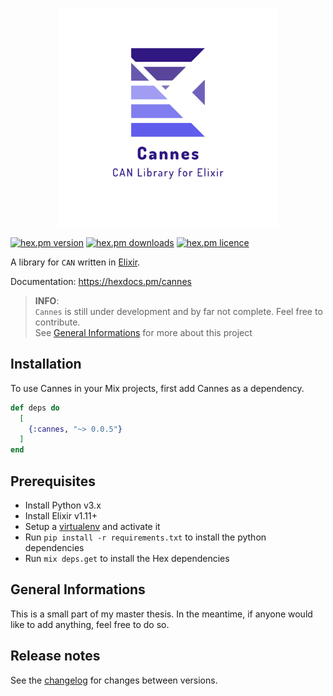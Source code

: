 <p align=center><img src="logo.png" width="350px"></p>

[![hex.pm version](https://img.shields.io/hexpm/v/cannes.svg?style=flat)](https://hex.pm/packages/cannes)
[![hex.pm downloads](https://img.shields.io/hexpm/dt/cannes.svg?style=flat)](https://hex.pm/packages/cannes)
[![hex.pm licence](https://img.shields.io/hexpm/l/cannes.svg?style=flat)](https://hex.pm/packages/cannes)

A library for `CAN` written in [Elixir](http://elixir-lang.org/).

Documentation: https://hexdocs.pm/cannes

> **INFO**:  
> `Cannes` is still under development and by far not complete. Feel free to contribute.  
> See [General Informations](##General-Informations) for more about this project

## Installation

To use Cannes in your Mix projects, first add Cannes as a dependency.

```elixir
def deps do
  [
    {:cannes, "~> 0.0.5"}
  ]
end
```

## Prerequisites

- Install Python v3.x
- Install Elixir v1.11+
- Setup a [virtualenv](https://virtualenv.pypa.io) and activate it
- Run `pip install -r requirements.txt` to install the python dependencies
- Run `mix deps.get` to install the Hex dependencies

## General Informations

This is a small part of my master thesis.
In the meantime, if anyone would like to add anything, feel free to do so.

## Release notes

See the [changelog](CHANGELOG.md) for changes between versions.
